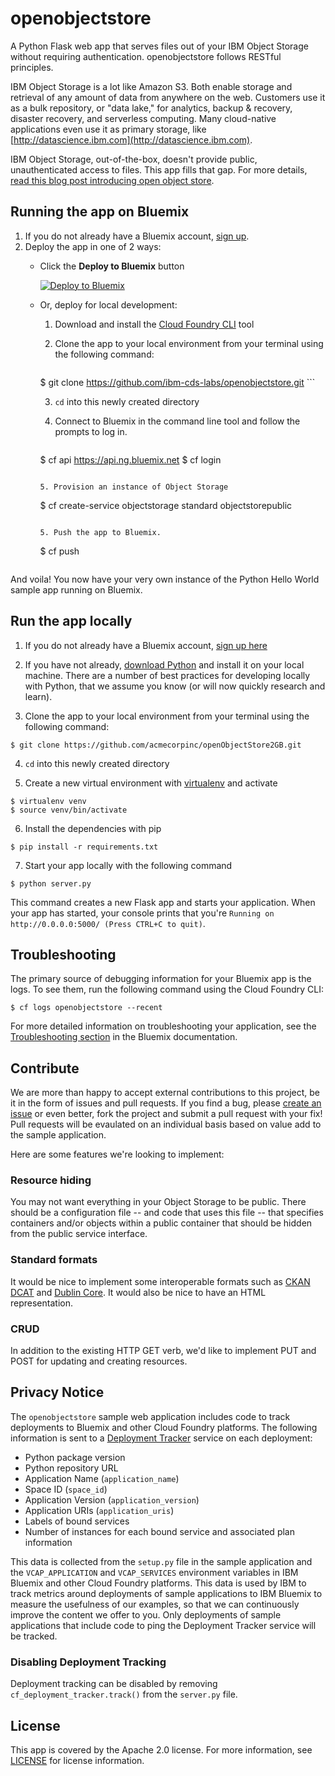 # openobjectstore

A Python Flask web app that serves files out of your IBM Object Storage without requiring authentication. openobjectstore follows RESTful principles. 

IBM Object Storage is a lot like Amazon S3. Both enable storage and retrieval of any amount of data from anywhere on the web. Customers use it as a bulk repository, or "data lake," for analytics, backup & recovery, disaster recovery, and serverless computing. Many cloud-native applications even use it as primary storage, like [http://datascience.ibm.com](http://datascience.ibm.com).

IBM Object Storage, out-of-the-box, doesn't provide public, unauthenticated access to files. This app fills that gap. For more details, [read this blog post introducing open object store](https://developer.ibm.com/clouddataservices/2016/12/07/build-a-simple-data-portal-with-python-and-ibm-object-storage/).

## Running the app on Bluemix

1. If you do not already have a Bluemix account, [sign up](https://console.ng.bluemix.net/registration/).
2. Deploy the app in one of 2 ways: 
   - Click the **Deploy to Bluemix** button

      [![Deploy to Bluemix](https://deployment-tracker.mybluemix.net/stats/7915d5ec79666591eac01ac5757934a7/button.svg)](https://bluemix.net/deploy?repository=https://github.com/acmecorpinc/openObjectStore2GB) 
   
   - Or, deploy for local development:
	   1. Download and install the [Cloud Foundry CLI][cloud_foundry_url] tool
	   2. Clone the app to your local environment from your terminal using the following command:

	      	```
		$ git clone https://github.com/ibm-cds-labs/openobjectstore.git
		 ```

	   3. `cd` into this newly created directory
	   4. Connect to Bluemix in the command line tool and follow the prompts to log in.

		   ```
		$ cf api https://api.ng.bluemix.net
		$ cf login
		```

	   5. Provision an instance of Object Storage

		```
		$ cf create-service objectstorage standard objectstorepublic
		```

	   5. Push the app to Bluemix.
   
		```
		$ cf push
		```

And voila! You now have your very own instance of the Python Hello World sample app running on Bluemix.

## Run the app locally
1. If you do not already have a Bluemix account, [sign up here][bluemix_signup_url]

2. If you have not already, [download Python][download_python_url] and install it on your local machine. There are a number of best practices for developing locally with Python, that we assume you know (or will now quickly research and learn).

3. Clone the app to your local environment from your terminal using the following command:

  ```
  $ git clone https://github.com/acmecorpinc/openObjectStore2GB.git
  ```

4. `cd` into this newly created directory

5. Create a new virtual environment with [virtualenv][virtualenv_url] and activate

  ```
  $ virtualenv venv
  $ source venv/bin/activate
  ```
  
6. Install the dependencies with pip

  ```
  $ pip install -r requirements.txt
  ```

7. Start your app locally with the following command

  ```
  $ python server.py
  ```

This command creates a new Flask app and starts your application. When your app has started, your console prints that you're `Running on http://0.0.0.0:5000/ (Press CTRL+C to quit)`.

## Troubleshooting

The primary source of debugging information for your Bluemix app is the logs. To see them, run the following command using the Cloud Foundry CLI:

  ```
  $ cf logs openobjectstore --recent
  ```
For more detailed information on troubleshooting your application, see the [Troubleshooting section](https://www.ng.bluemix.net/docs/troubleshoot/troubleshoot.html) in the Bluemix documentation.

## Contribute
We are more than happy to accept external contributions to this project, be it in the form of issues and pull requests. If you find a bug, please [create an issue](https://github.com/acmecorpinc/openObjectStore2GB/issues) or even better, fork the project and submit a pull request with your fix! Pull requests will be evaulated on an individual basis based on value add to the sample application.

Here are some features we're looking to implement:

### Resource hiding

You may not want everything in your Object Storage to be public. There should be a configuration file -- and code that uses this file -- that specifies containers and/or objects within a public container that should be hidden from the public service interface. 

### Standard formats

It would be nice to implement some interoperable formats such as [CKAN DCAT](http://ckan.org/open-standards/) and [Dublin Core](http://dublincore.org/documents/dces/). It would also be nice to have an HTML representation.

### CRUD

In addition to the existing HTTP GET verb, we'd like to implement PUT and POST for updating and creating resources.

## Privacy Notice

The `openobjectstore` sample web application includes code to track deployments to Bluemix and other Cloud Foundry platforms. The following information is sent to a [Deployment Tracker](https://github.com/IBM-Bluemix/cf-deployment-tracker-service) service on each deployment:

* Python package version
* Python repository URL
* Application Name (`application_name`)
* Space ID (`space_id`)
* Application Version (`application_version`)
* Application URIs (`application_uris`)
* Labels of bound services
* Number of instances for each bound service and associated plan information

This data is collected from the `setup.py` file in the sample application and the `VCAP_APPLICATION` and `VCAP_SERVICES` environment variables in IBM Bluemix and other Cloud Foundry platforms. This data is used by IBM to track metrics around deployments of sample applications to IBM Bluemix to measure the usefulness of our examples, so that we can continuously improve the content we offer to you. Only deployments of sample applications that include code to ping the Deployment Tracker service will be tracked.

### Disabling Deployment Tracking

Deployment tracking can be disabled by removing `cf_deployment_tracker.track()` from the `server.py` file.

## License

This app is covered by the Apache 2.0 license. For more information, see [LICENSE](LICENSE) for license information.

[live_demo_url]: https://openobjectstore.mybluemix.net/
[bluemix_signup_url]: https://console.ng.bluemix.net/registration/
[cloud_foundry_url]: https://github.com/cloudfoundry/cli
[download_python_url]: https://www.python.org/downloads/
[virtualenv_url]: https://virtualenv.pypa.io/en/stable/
[issues_url]: https://github.com/ibm-cds-labs/openobjectstore/issues
